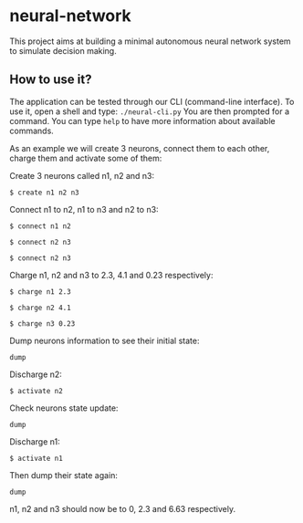 neural-network
==============

This project aims at building a minimal autonomous neural network system to simulate decision making. 

How to use it?
--------------

The application can be tested through our CLI (command-line interface).
To use it, open a shell and type: `./neural-cli.py`
You are then prompted for a command. You can type `help` to have more
information about available commands.

As an example we will create 3 neurons, connect them to each other, charge
them and activate some of them:

Create 3 neurons called n1, n2 and n3:

`$ create n1 n2 n3`

Connect n1 to n2, n1 to n3 and n2 to n3:

`$ connect n1 n2`

`$ connect n2 n3`

`$ connect n2 n3`

Charge n1, n2 and n3 to 2.3, 4.1 and 0.23 respectively:

`$ charge n1 2.3`

`$ charge n2 4.1`

`$ charge n3 0.23`

Dump neurons information to see their initial state:

`dump`

Discharge n2:

`$ activate n2`

Check neurons state update:

`dump`

Discharge n1:

`$ activate n1`

Then dump their state again:

`dump`

n1, n2 and n3 should now be to 0, 2.3 and 6.63 respectively.
